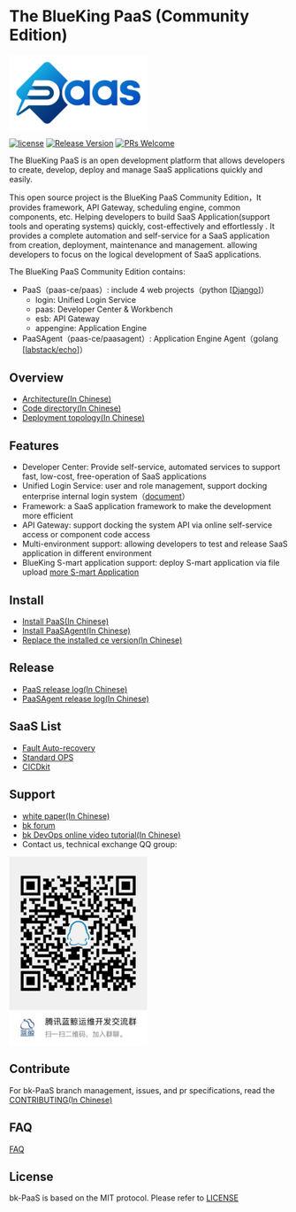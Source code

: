 # The BlueKing PaaS (Community Edition)

<img src="docs/resource/img/logo.png" width="250" hegiht="10" align=center />

[![license](https://img.shields.io/badge/license-MIT-blue.svg?style=flat)](https://github.com/Tencent/bk-PaaS/blob/master/LICENSE) [![Release Version](https://img.shields.io/badge/release-3.0.0-blue.svg)](https://github.com/Tencent/bk-PaaS/releases) [![PRs Welcome](https://img.shields.io/badge/PRs-welcome-blue.svg)](https://github.com/Tencent/bk-PaaS/pulls)

The BlueKing PaaS is an open development platform that allows developers to create, develop, deploy and manage SaaS applications quickly and easily.

This open source project is the BlueKing PaaS Community Edition，It provides framework, API Gateway, scheduling engine, common components, etc. Helping developers to build SaaS Application(support tools and operating systems) quickly, cost-effectively and effortlessly . It provides a complete automation and self-service for a SaaS application from creation, deployment, maintenance and management. allowing developers to focus on the logical development of SaaS applications.

The BlueKing PaaS Community Edition contains:

- PaaS（paas-ce/paas）: include 4 web projects（python [[Django](https://www.djangoproject.com/)]）
    - login: Unified Login Service
    - paas: Developer Center & Workbench
    - esb: API Gateway
    - appengine: Application Engine
- PaaSAgent（paas-ce/paasagent）: Application Engine Agent（golang [[labstack/echo](https://github.com/labstack/echo)]）

## Overview

- [Architecture(In Chinese)](docs/overview/architecture.md)
- [Code directory(In Chinese)](docs/overview/project_codes.md)
- [Deployment topology(In Chinese)](docs/overview/project_deploy.md)

## Features

- Developer Center: Provide self-service, automated services to support fast, low-cost, 
free-operation of SaaS applications
- Unified Login Service: user and role management, support docking enterprise internal login system（[document](http://docs.bk.tencent.com/develop_center/enterprise_login/)）
- Framework: a SaaS application framework to make the development more efficient
- API Gateway: support docking the system API via online self-service access or component code access
- Multi-environment support: allowing developers to test and release SaaS application in different environment
- BlueKing S-mart application support: deploy S-mart application via file upload [more S-mart Application](http://bk.tencent.com/s-mart)

## Install

- [Install PaaS(In Chinese)](docs/install/ce_paas_install.md)
- [Install PaaSAgent(In Chinese)](docs/install/ce_paas_agent_install.md)
- [Replace the installed ce version(In Chinese)](docs/install/replace_ce_with_opensource.md)

## Release

- [PaaS release log(In Chinese)](paas-ce/paas/release.md)
- [PaaSAgent release log(In Chinese)](paas-ce/paasagent/release.md)

## SaaS List

- [Fault Auto-recovery](https://github.com/Tencent/bk-fta-solutions)
- [Standard OPS](https://github.com/Tencent/bk-sops)
- [CICDkit](https://github.com/Tencent/bk-cicdkit)

## Support

- [white paper(In Chinese)](http://docs.bk.tencent.com/product_white_paper/paas/)
- [bk forum](https://bk.tencent.com/s-mart/community)
- [bk DevOps online video tutorial(In Chinese)](https://cloud.tencent.com/developer/edu/major-100008)
- Contact us, technical exchange QQ group:


<img src="docs/resource/img/bk_qq_group.png" width="250" hegiht="250" align=center />

## Contribute

For bk-PaaS branch management, issues, and pr specifications, read the [CONTRIBUTING(In Chinese)](docs/CONTRIBUTING.md)


## FAQ

[FAQ](https://github.com/Tencent/bk-PaaS/wiki/FAQ)

## License

bk-PaaS is based on the MIT protocol. Please refer to [LICENSE](LICENSE)
